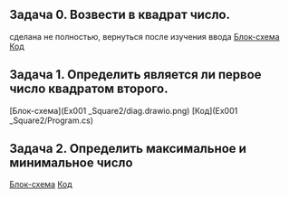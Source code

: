 ## Задача 0. Возвести в квадрат число.
сделана не полностью, вернуться после изучения ввода
[Блок-схема](Ex000_Square/diag.drawio.png) [Код](Ex000_Square/Program.cs)
## Задача 1. Определить является ли первое число квадратом второго.
[Блок-схема](Ex001 _Square2/diag.drawio.png) [Код](Ex001 _Square2/Program.cs)

## Задача 2. Определить максимальное и минимальное число
[Блок-схема](Ex002_MinMax/diag.drawio.png) [Код](Ex002_MinMax/Program.cs)



